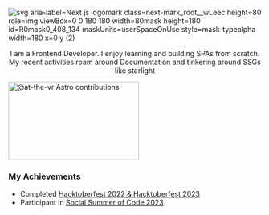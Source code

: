 ![svg aria-label=Next js logomark class=next-mark_root__wLeec height=80 role=img viewBox=0 0 180 180 width=80mask height=180 id=R0mask0_408_134 maskUnits=userSpaceOnUse style=mask-typealpha width=180 x=0 y (2)](https://github.com/at-the-vr/at-the-vr/assets/88548999/38f99133-ea00-4ad3-9883-21f17bf2cee1)

<p align="center">
I am a Frontend Developer. I enjoy learning and building SPAs from scratch. My recent activities roam around Documentation and tinkering around SSGs like starlight
</p>

<a href="https://astro.badg.es/contributor/at-the-vr/">
  <img src="https://astro.badg.es/v2/contributor/at-the-vr.svg" alt="@at-the-vr Astro contributions" width="260" height="156">
</a>

### My Achievements
- Completed [Hacktoberfest 2022 & Hacktoberfest 2023](https://holopin.me/its_eobard2025)
- Participant in [Social Summer of Code 2023](https://certificate.givemycertificate.com/c/85fecabb-6115-4d5c-a31e-c9ed00b33f0a)
